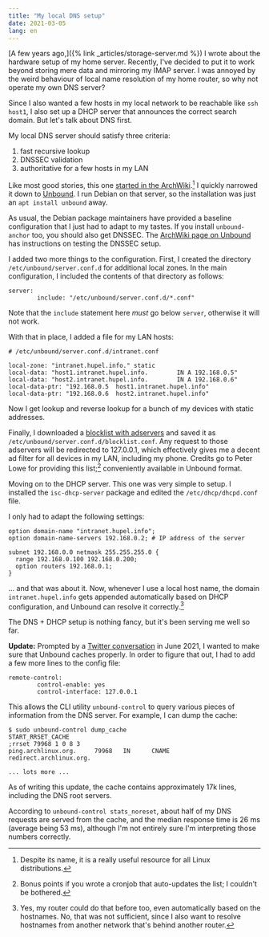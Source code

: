 ```yaml
---
title: "My local DNS setup"
date: 2021-03-05
lang: en
---
```


[A few years ago,]({% link _articles/storage-server.md %}) I wrote about the hardware setup of my home server.
Recently, I've decided to put it to work beyond storing mere data and mirroring my IMAP server.
I was annoyed by the weird behaviour of local name resolution of my home router, so why not operate my own DNS server?

Since I also wanted a few hosts in my local network to be reachable like `ssh host1`, I also set up a DHCP server that announces the correct search domain.
But let's talk about DNS first.

My local DNS server should satisfy three criteria:

1. fast recursive lookup
2. DNSSEC validation
3. authoritative for a few hosts in my LAN

Like most good stories, this one [started in the ArchWiki](https://wiki.archlinux.org/index.php/Domain_name_resolution).[^1]
I quickly narrowed it down to [Unbound](https://www.nlnetlabs.nl/projects/unbound/about/).
I run Debian on that server, so the installation was just an `apt install unbound` away.

As usual, the Debian package maintainers have provided a baseline configuration that I just had to adapt to my tastes.
If you install `unbound-anchor` too, you should also get DNSSEC.
The [ArchWiki page on Unbound](https://wiki.archlinux.org/index.php/Unbound) has instructions on testing the DNSSEC setup.

I added two more things to the configuration.
First, I created the directory `/etc/unbound/server.conf.d` for additional local zones.
In the main configuration, I included the contents of that directory as follows:

```
server:
        include: "/etc/unbound/server.conf.d/*.conf"
```

Note that the `include` statement here _must_ go below `server`, otherwise it will not work.

With that in place, I added a file for my LAN hosts:

```
# /etc/unbound/server.conf.d/intranet.conf

local-zone: "intranet.hupel.info." static
local-data: "host1.intranet.hupel.info.        IN A 192.168.0.5"
local-data: "host2.intranet.hupel.info.        IN A 192.168.0.6"
local-data-ptr: "192.168.0.5  host1.intranet.hupel.info"
local-data-ptr: "192.168.0.6  host2.intranet.hupel.info"
```

Now I get lookup and reverse lookup for a bunch of my devices with static addresses.

Finally, I downloaded a [blocklist with adservers](https://pgl.yoyo.org/adservers/serverlist.php?hostformat=unbound&showintro=0&mimetype=plaintext) and saved it as `/etc/unbound/server.conf.d/blocklist.conf`.
Any request to those adservers will be redirected to 127.0.0.1, which effectively gives me a decent ad filter for all devices in my LAN, including my phone.
Credits go to Peter Lowe for providing this list;[^2] conveniently available in Unbound format.

Moving on to the DHCP server.
This one was very simple to setup.
I installed the `isc-dhcp-server` package and edited the `/etc/dhcp/dhcpd.conf` file.

I only had to adapt the following settings:

```
option domain-name "intranet.hupel.info";
option domain-name-servers 192.168.0.2; # IP address of the server

subnet 192.168.0.0 netmask 255.255.255.0 {
  range 192.168.0.100 192.168.0.200;
  option routers 192.168.0.1;
}

```

... and that was about it.
Now, whenever I use a local host name, the domain `intranet.hupel.info` gets appended automatically based on DHCP configuration, and Unbound can resolve it correctly.[^3]

The DNS + DHCP setup is nothing fancy, but it's been serving me well so far.

**Update:**
Prompted by a [Twitter conversation](https://twitter.com/jeeger/status/1402873948413562882) in June 2021, I wanted to make sure that Unbound caches properly.
In order to figure that out, I had to add a few more lines to the config file:

```
remote-control:
        control-enable: yes
        control-interface: 127.0.0.1
```

This allows the CLI utility `unbound-control` to query various pieces of information from the DNS server.
For example, I can dump the cache:

```
$ sudo unbound-control dump_cache
START_RRSET_CACHE
;rrset 79968 1 0 8 3
ping.archlinux.org.     79968   IN      CNAME   redirect.archlinux.org.

... lots more ...
```

As of writing this update, the cache contains approximately 17k lines, including the DNS root servers.

According to `unbound-control stats_noreset`, about half of my DNS requests are served from the cache, and the median response time is 26 ms (average being 53 ms), although I'm not entirely sure I'm interpreting those numbers correctly.

[^1]: Despite its name, it is a really useful resource for all Linux distributions.

[^2]: Bonus points if you wrote a cronjob that auto-updates the list; I couldn't be bothered.

[^3]: Yes, my router could do that before too, even automatically based on the hostnames. No, that was not sufficient, since I also want to resolve hostnames from another network that's behind another router.
